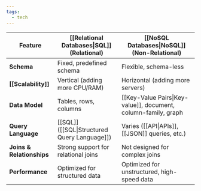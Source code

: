 ```yaml
---
tags:
  - tech
---
```


| Feature                   | [[Relational Databases\|SQL]] (Relational)   | [[NoSQL Databases\|NoSQL]] (Non-Relational)                    |
| ------------------------- | -------------------------------------------- | -------------------------------------------------------------- |
| **Schema**                | Fixed, predefined schema                     | Flexible, schema-less                                          |
| **[[Scalability]]**       | Vertical (adding more CPU/RAM)               | Horizontal (adding more servers)                               |
| **Data Model**            | Tables, rows, columns                        | [[Key-Value Pairs\|Key-value]], document, column-family, graph |
| **Query Language**        | [[SQL]] ([[SQL\|Structured Query Language]]) | Varies ([[API\|APIs]], [[JSON]] queries, etc.)                 |
| **Joins & Relationships** | Strong support for relational joins          | Not designed for complex joins                                 |
| **Performance**           | Optimized for structured data                | Optimized for unstructured, high-speed data                    |
